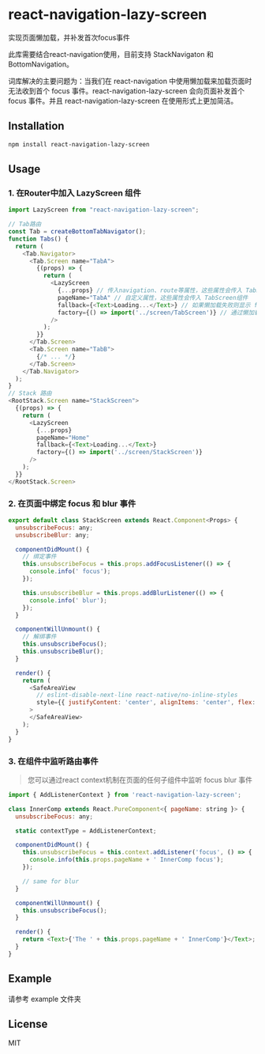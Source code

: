 # react-navigation-lazy-screen

实现页面懒加载，并补发首次focus事件

此库需要结合react-navigation使用，目前支持 StackNavigaton 和 BottomNavigation。

词库解决的主要问题为：当我们在 react-navigation 中使用懒加载来加载页面时无法收到首个 focus 事件。react-navigation-lazy-screen 会向页面补发首个 focus 事件。并且 react-navigation-lazy-screen 在使用形式上更加简洁。

## Installation

```sh
npm install react-navigation-lazy-screen
```

## Usage

### 1. 在Router中加入 LazyScreen 组件
```js
import LazyScreen from "react-navigation-lazy-screen";

// Tab路由
const Tab = createBottomTabNavigator();
function Tabs() {
  return (
    <Tab.Navigator>
      <Tab.Screen name="TabA">
        {(props) => {
          return (
            <LazyScreen
              {...props} // 传入navigation、route等属性，这些属性会传入 TabScreen组件
              pageName="TabA" // 自定义属性，这些属性会传入 TabScreen组件
              fallback={<Text>Loading...</Text>} // 如果懒加载失败则显示 fallback
              factory={() => import('../screen/TabScreen')} // 通过懒加载方式加载组件
            />
          );
        }}
      </Tab.Screen>
      <Tab.Screen name="TabB">
        {/* ... */}
      </Tab.Screen>
    </Tab.Navigator>
  );
}
// Stack 路由
<RootStack.Screen name="StackScreen">
  {(props) => {
    return (
      <LazyScreen
        {...props}
        pageName="Home"
        fallback={<Text>Loading...</Text>}
        factory={() => import('../screen/StackScreen')}
      />
    );
  }}
</RootStack.Screen>
```

### 2. 在页面中绑定 focus 和 blur 事件
```js
export default class StackScreen extends React.Component<Props> {
  unsubscribeFocus: any;
  unsubscribeBlur: any;

  componentDidMount() {
    // 绑定事件
    this.unsubscribeFocus = this.props.addFocusListener(() => {
      console.info(' focus');
    });

    this.unsubscribeBlur = this.props.addBlurListener(() => {
      console.info(' blur');
    });
  }

  componentWillUnmount() {
    // 解绑事件
    this.unsubscribeFocus();
    this.unsubscribeBlur();
  }

  render() {
    return (
      <SafeAreaView
        // eslint-disable-next-line react-native/no-inline-styles
        style={{ justifyContent: 'center', alignItems: 'center', flex: 1 }}
      > 
      </SafeAreaView>
    );
  }
}

```

### 3. 在组件中监听路由事件
> 您可以通过react context机制在页面的任何子组件中监听 focus blur 事件

```js
import { AddListenerContext } from 'react-navigation-lazy-screen';

class InnerComp extends React.PureComponent<{ pageName: string }> {
  unsubscribeFocus: any;

  static contextType = AddListenerContext;

  componentDidMount() {
    this.unsubscribeFocus = this.context.addListener('focus', () => {
      console.info(this.props.pageName + ' InnerComp focus');
    });

    // same for blur
  }

  componentWillUnmount() {
    this.unsubscribeFocus();
  }

  render() {
    return <Text>{'The ' + this.props.pageName + ' InnerComp'}</Text>;
  }
}
```
## Example

请参考 example 文件夹

## License

MIT
